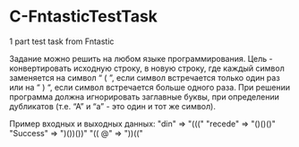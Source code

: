 # C-FntasticTestTask
1 part test task from Fntastic

Задание можно решить на любом языке программирования.
Цель - конвертировать исходную строку, в новую строку, где каждый символ заменяется на символ “ ( ”, если символ встречается только один раз или на “ ) “, если символ встречается больше одного раза. 
При решении программа должна игнорировать заглавные буквы, при определении дубликатов (т.е. “А” и “а” - это один и тот же символ).

Пример входных и выходных данных:
"din"      =>  "((("
"recede"   =>  "()()()"
"Success"  =>  ")())())"
"(( @"     =>  "))(("
